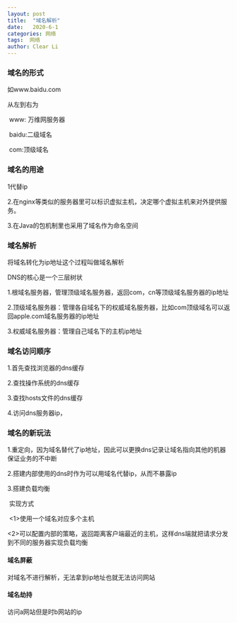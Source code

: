 ```yaml
---
layout: post
title:  "域名解析"
date:   2020-6-1
categories: 网络
tags:  网络
author: Clear Li
---
```










### 域名的形式

如www.baidu.com

从左到右为

​		www: 万维网服务器

​		baidu:二级域名

​		com:顶级域名











### 域名的用途

1代替ip

2.在nginx等类似的服务器里可以标识虚拟主机，决定哪个虚拟主机来对外提供服务。

3.在Java的包机制里也采用了域名作为命名空间



### 域名解析

将域名转化为ip地址这个过程叫做域名解析

DNS的核心是一个三层树状

1.根域名服务器，管理顶级域名服务器，返回com，cn等顶级域名服务器的ip地址

2.顶级域名服务器：管理各自域名下的权威域名服务器，比如com顶级域名可以返回apple.com域名服务器的ip地址

3.权威域名服务器：管理自己域名下的主机ip地址

### 域名访问顺序

1.首先查找浏览器的dns缓存

2.查找操作系统的dns缓存

3.查找hosts文件的dns缓存

4.访问dns服务器ip，



### 域名的新玩法

1.重定向，因为域名替代了ip地址，因此可以更换dns记录让域名指向其他的机器保证业务的不中断

2.搭建内部使用的dns时作为可以用域名代替ip，从而不暴露ip

3.搭建负载均衡

​		实现方式

​		<1>使用一个域名对应多个主机

​		<2>可以配置内部的策略，返回距离客户端最近的主机，这样dns端就把请求分发到不同的服务器实现负载均衡



#### 域名屏蔽

对域名不进行解析，无法拿到ip地址也就无法访问网站

#### 域名劫持

访问a网站但是时b网站的ip